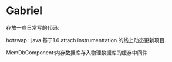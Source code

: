 # Gabriel
存放一些日常写的代码:

hotswap : java 基于1.6 attach instrumenttation 的线上动态更新项目.

MemDbComponent:内存数据库存入物理数据库的缓存中间件
